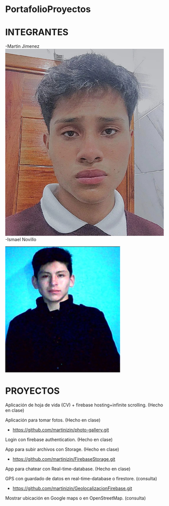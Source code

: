 # PortafolioProyectos

# INTEGRANTES
-Martin Jimenez
![Martin Jimenez](https://github.com/IsmaelNovillo/PortafolioProyectos/blob/main/WhatsApp%20Image%202024-06-09%20at%206.52.28%20PM.jpeg)
-Ismael Novillo 

![Ismael Novillo](https://github.com/IsmaelNovillo/PortafolioProyectos/blob/main/Captura%20de%20pantalla%202024-05-05%20205316.jpg)
# PROYECTOS
Aplicación de hoja de vida (CV) + firebase hosting+infinite scrolling. (Hecho en clase)

Aplicación para tomar fotos. (Hecho en clase)

- https://github.com/martinizin/photo-gallery.git

Login con firebase authentication.  (Hecho en clase)

App para subir archivos con Storage. (Hecho en clase)

- https://github.com/martinizin/FirebaseStorage.git


App para chatear con Real-time-database. (Hecho en clase)

GPS con guardado de datos en real-time-database o firestore. (consulta)

- https://github.com/martinizin/GeolocalizacionFirebase.git

Mostrar ubicación en Google maps o en OpenStreetMap. (consulta)
